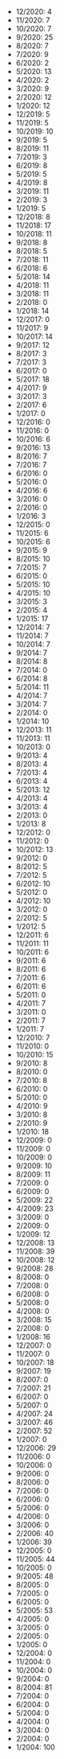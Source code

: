 *  12/2020: 4
*  11/2020: 7
*  10/2020: 7
*  9/2020: 25
*  8/2020: 7
*  7/2020: 9
*  6/2020: 2
*  5/2020: 13
*  4/2020: 2
*  3/2020: 9
*  2/2020: 12
*  1/2020: 12
*  12/2019: 5
*  11/2019: 5
*  10/2019: 10
*  9/2019: 5
*  8/2019: 11
*  7/2019: 3
*  6/2019: 8
*  5/2019: 5
*  4/2019: 8
*  3/2019: 11
*  2/2019: 3
*  1/2019: 5
*  12/2018: 8
*  11/2018: 17
*  10/2018: 11
*  9/2018: 8
*  8/2018: 5
*  7/2018: 11
*  6/2018: 6
*  5/2018: 14
*  4/2018: 11
*  3/2018: 11
*  2/2018: 0
*  1/2018: 14
*  12/2017: 0
*  11/2017: 9
*  10/2017: 14
*  9/2017: 12
*  8/2017: 3
*  7/2017: 3
*  6/2017: 0
*  5/2017: 18
*  4/2017: 9
*  3/2017: 3
*  2/2017: 6
*  1/2017: 0
*  12/2016: 0
*  11/2016: 0
*  10/2016: 6
*  9/2016: 13
*  8/2016: 7
*  7/2016: 7
*  6/2016: 0
*  5/2016: 0
*  4/2016: 6
*  3/2016: 0
*  2/2016: 0
*  1/2016: 3
*  12/2015: 0
*  11/2015: 6
*  10/2015: 6
*  9/2015: 9
*  8/2015: 10
*  7/2015: 7
*  6/2015: 0
*  5/2015: 10
*  4/2015: 10
*  3/2015: 3
*  2/2015: 4
*  1/2015: 17
*  12/2014: 7
*  11/2014: 7
*  10/2014: 7
*  9/2014: 7
*  8/2014: 8
*  7/2014: 0
*  6/2014: 8
*  5/2014: 11
*  4/2014: 7
*  3/2014: 7
*  2/2014: 0
*  1/2014: 10
*  12/2013: 11
*  11/2013: 11
*  10/2013: 0
*  9/2013: 4
*  8/2013: 4
*  7/2013: 4
*  6/2013: 4
*  5/2013: 12
*  4/2013: 4
*  3/2013: 4
*  2/2013: 0
*  1/2013: 8
*  12/2012: 0
*  11/2012: 0
*  10/2012: 13
*  9/2012: 0
*  8/2012: 5
*  7/2012: 5
*  6/2012: 10
*  5/2012: 0
*  4/2012: 10
*  3/2012: 0
*  2/2012: 5
*  1/2012: 5
*  12/2011: 6
*  11/2011: 11
*  10/2011: 6
*  9/2011: 6
*  8/2011: 6
*  7/2011: 6
*  6/2011: 6
*  5/2011: 0
*  4/2011: 7
*  3/2011: 0
*  2/2011: 7
*  1/2011: 7
*  12/2010: 7
*  11/2010: 0
*  10/2010: 15
*  9/2010: 8
*  8/2010: 0
*  7/2010: 8
*  6/2010: 0
*  5/2010: 0
*  4/2010: 9
*  3/2010: 8
*  2/2010: 9
*  1/2010: 18
*  12/2009: 0
*  11/2009: 0
*  10/2009: 0
*  9/2009: 10
*  8/2009: 11
*  7/2009: 0
*  6/2009: 0
*  5/2009: 22
*  4/2009: 23
*  3/2009: 0
*  2/2009: 0
*  1/2009: 12
*  12/2008: 13
*  11/2008: 39
*  10/2008: 12
*  9/2008: 28
*  8/2008: 0
*  7/2008: 0
*  6/2008: 0
*  5/2008: 0
*  4/2008: 0
*  3/2008: 15
*  2/2008: 0
*  1/2008: 16
*  12/2007: 0
*  11/2007: 0
*  10/2007: 18
*  9/2007: 19
*  8/2007: 0
*  7/2007: 21
*  6/2007: 0
*  5/2007: 0
*  4/2007: 24
*  3/2007: 46
*  2/2007: 52
*  1/2007: 0
*  12/2006: 29
*  11/2006: 0
*  10/2006: 0
*  9/2006: 0
*  8/2006: 0
*  7/2006: 0
*  6/2006: 0
*  5/2006: 0
*  4/2006: 0
*  3/2006: 0
*  2/2006: 40
*  1/2006: 39
*  12/2005: 0
*  11/2005: 44
*  10/2005: 0
*  9/2005: 48
*  8/2005: 0
*  7/2005: 0
*  6/2005: 0
*  5/2005: 53
*  4/2005: 0
*  3/2005: 0
*  2/2005: 0
*  1/2005: 0
*  12/2004: 0
*  11/2004: 0
*  10/2004: 0
*  9/2004: 0
*  8/2004: 81
*  7/2004: 0
*  6/2004: 0
*  5/2004: 0
*  4/2004: 0
*  3/2004: 0
*  2/2004: 0
*  1/2004: 100